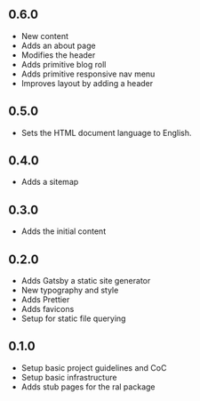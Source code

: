 ## 0.6.0

- New content
- Adds an about page
- Modifies the header
- Adds primitive blog roll
- Adds primitive responsive nav menu
- Improves layout by adding a header

## 0.5.0

- Sets the HTML document language to English.

## 0.4.0

- Adds a sitemap

## 0.3.0

- Adds the initial content

## 0.2.0

- Adds Gatsby a static site generator
- New typography and style
- Adds Prettier
- Adds favicons
- Setup for static file querying

## 0.1.0

- Setup basic project guidelines and CoC
- Setup basic infrastructure
- Adds stub pages for the ral package
